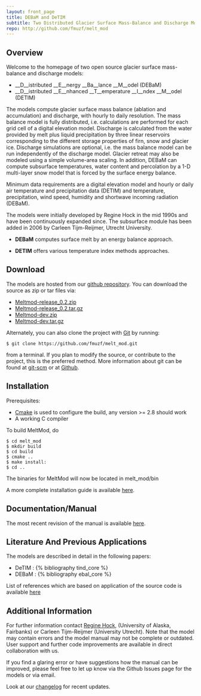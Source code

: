```yaml
--- 
layout: front_page 
title: DEBaM and DeTIM 
subtitle: Two Distributed Glacier Surface Mass-Balance and Discharge Models
repo: http://github.com/fmuzf/melt_mod
---
```


Overview
--------
Welcome to the homepage of two open source glacier surface mass-balance and discharge 
models:
- __D__istributed __E__nergy __Ba__lance __M__odel (DEBaM)
- __D__istributed __E__nhanced __T__emperature __I__ndex __M__odel (DETIM)


The models compute glacier surface mass balance (ablation and accumulation) and
discharge, with hourly to daily resolution. 
The mass balance model is fully distributed, i.e. calculations are performed for each grid cell of a
digital elevation model. Discharge is calculated from the water provided by melt plus liquid precipitation by three
linear reservoirs corresponding to the different storage properties of firn,
snow and glacier ice. Discharge simulations are optional, i.e. the mass balance
model can be run independently of the discharge model. Glacier retreat may also
be modeled using a simple volume-area scaling.
In addition, DEBaM can compute subsurface temperatures, water content and percolation
by a 1-D multi-layer snow model that is forced by the surface energy balance.

Minimum data requirements are a digital elevation model and hourly or daily air
temperature and precipitation data (DETIM) and temperature, precipitation, wind speed, humidity
and shortwave incoming radiation (DEBaM).

The models were initially developed by Regine Hock in the mid 1990s and have
been continuously expanded since. The subsurface module has been added in 2006
by Carleen Tijm-Reijmer, Utrecht University.

- __DEBaM__ computes surface melt by an energy balance approach.

- __DETIM__ offers various temperature index methods approaches. 


Download
--------
The models are hosted from our [github repository]({{%page.repo%}}).
You can download the source as zip or tar files via:
-   [Meltmod-release\_0.2.zip]({{%page.repo%}}/zipball/release_0.2)
-   [Meltmod-release\_0.2.tar.gz]({{%page.repo%}}/tarball/release_0.2)
-   [Meltmod-dev.zip]({{%page.repo%}}/zipball/dev)
-   [Meltmod-dev.tar.gz]({{%page.repo%}}/tarball/dev)

Alternately, you can also clone the project with [Git](http://git-scm.com) by
running:

    $ git clone https://github.com/fmuzf/melt_mod.git

from a terminal. If you plan to modify the source, or contribute to the
project, this is the preferred method. More information about git can be
found at [git-scm](http://git-scm.com/) or at 
[Github](help.github.com/articles/).

Installation
------------

Prerequisites:

* [Cmake](http://www.cmake.org/) is used to configure the build,
    any version >= 2.8 should work
* A working C compiler 

To build MeltMod, do

    $ cd melt_mod
    $ mkdir build
    $ cd build
    $ cmake ..
    $ make install:
    $ cd ..

The binaries for MeltMod will now be located in melt_mod/bin
 
A more complete installation guide is available [here](install.html).

Documentation/Manual
---------------------
The most recent revision of the manual is available [here](http://gi.alaska.edu/~regine/meltmodel.html).


Literature And Previous Applications
------------------------------------
The models are described in detail in the following papers:

- DeTIM : {% bibliography tind_core %}
- DEBaM : {% bibliography ebal_core %}

List of references which are based on application of the source code is available [here](references.html)



Additional Information
----------------------

For further information contact [Regine Hock](http://gi.alaska.edu/~regine/),
(University of Alaska, Fairbanks) or Carleen Tijm-Reijmer 
(University Utrecht). Note that the model may
contain errors and the model manual may not be complete or outdated. User
support and further code improvements are available in direct collaboration
with us.

If you find a glaring error or have suggestions how the manual can be improved, please feel free to let up know via the
Github Issues page for the models or via email.

Look at our [changelog]({{page.repo}}/tree/release_0.2/doc/changes.md) for recent updates.





